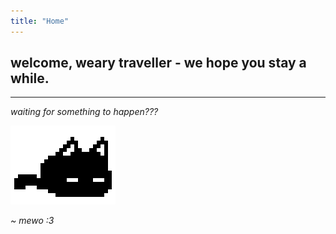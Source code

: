 ```yaml
---
title: "Home"
---
```


## welcome, weary traveller - we hope you stay a while.

---

*waiting for something to happen???*

![mewo](mewo.gif)

*~ mewo :3*




